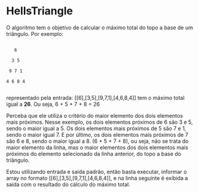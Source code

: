 # HellsTriangle

O algoritmo tem o objetivo de calcular o máximo total do topo a base de um triângulo.
Por exemplo:
<pre><code>
   6<br />
  3 5<br />
 9 7 1<br />
4 6 8 4<br />
</code></pre>

representado pela entrada: [[6],[3,5],[9,7,1],[4,6,8,4]]
tem o máximo total igual a <strong>26</strong>.
Ou seja, 6 + 5 + 7 + 8 = 26

Perceba que ele utiliza o critério do maior elemento dos dois elementos mais próximos. Nesse exemplo, os dois elementos próximos de 6 são 3 e 5, sendo o maior igual a 5. Os dois elementos mais próximos de 5 são 7 e 1, sendo o maior igual 7. E por último, os dois elementos mais próximos de 7 são 6 e 8, sendo o maior igual a 8. (6 + 5 + 7 + 8), ou seja, não se trata do maior elemento da linha, mas o maior elementos dos dois elementos mais próximos do elemento selecionado da linha anterior, do topo a base do triângulo.

Estou utilizando entrada e saída padrão, então basta executar, informar o array no formato [[6],[3,5],[9,7,1],[4,6,8,4]], e na linha seguinte é exibida a saída com o resultado do cálculo do máximo total.
